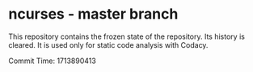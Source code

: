 # ncurses - master branch

This repository contains the frozen state of the repository.
Its history is cleared. It is used only for static code
analysis with Codacy.

Commit Time: 1713890413